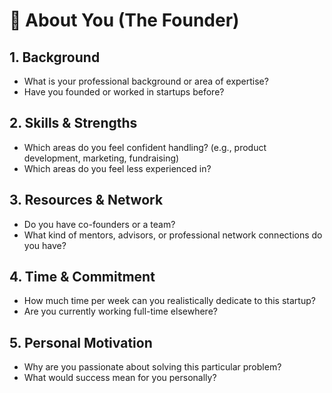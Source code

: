 # 🙋 About You (The Founder)

## 1. Background
- What is your professional background or area of expertise?  
- Have you founded or worked in startups before?  

## 2. Skills & Strengths
- Which areas do you feel confident handling? (e.g., product development, marketing, fundraising)  
- Which areas do you feel less experienced in?  

## 3. Resources & Network
- Do you have co-founders or a team?  
- What kind of mentors, advisors, or professional network connections do you have?  

## 4. Time & Commitment
- How much time per week can you realistically dedicate to this startup?  
- Are you currently working full-time elsewhere?

## 5. Personal Motivation
- Why are you passionate about solving this particular problem?  
- What would success mean for you personally?
